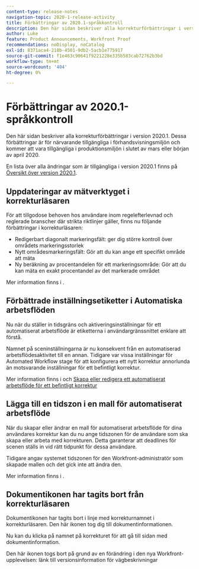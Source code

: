 ```yaml
---
content-type: release-notes
navigation-topic: 2020-1-release-activity
title: Förbättringar av 2020.1-språkkontroll
description: Den här sidan beskriver alla korrekturförbättringar i version 2020.1. Dessa förbättringar är för närvarande tillgängliga i förhandsvisningsmiljön och kommer att vara tillgängliga i produktionsmiljön i slutet av mars eller början av april 2020.
author: Luke
feature: Product Announcements, Workfront Proof
recommendations: noDisplay, noCatalog
exl-id: 8371aca4-218b-4501-9db2-5acb1e775917
source-git-commit: f1e463c90641f9221228e335b583cab72762b3bd
workflow-type: tm+mt
source-wordcount: '404'
ht-degree: 0%

---
```


# Förbättringar av 2020.1-språkkontroll

Den här sidan beskriver alla korrekturförbättringar i version 2020.1. Dessa förbättringar är för närvarande tillgängliga i förhandsvisningsmiljön och kommer att vara tillgängliga i produktionsmiljön i slutet av mars eller början av april 2020.

En lista över alla ändringar som är tillgängliga i version 2020.1 finns på [Översikt över version 2020.1](../../../product-announcements/product-releases/2020.1-release-activity/2020-1-release-overview.md).

## Uppdateringar av mätverktyget i korrekturläsaren

För att tillgodose behoven hos användare inom regelefterlevnad och reglerade branscher där strikta riktlinjer gäller, finns nu följande förbättringar i korrekturläsaren:

* Redigerbart diagonalt markeringsfält: ger dig större kontroll över områdets markeringsstorlek
* Nytt områdesmarkeringsfält: Gör att du kan ange ett specifikt område att mäta
* Ny beräkning av procentandelen för ett markeringsområde: Gör att du kan mäta en exakt procentandel av det markerade området

Mer information finns i .

## Förbättrade inställningsetiketter i Automatiska arbetsflöden

Nu när du ställer in tidsgräns och aktiveringsinställningar för ett automatiserat arbetsflöde är etiketterna i användargränssnittet enklare att förstå.

Namnet på sceninställningarna är nu konsekvent från en automatiserad arbetsflödesaktivitet till en annan. Tidigare var vissa inställningar för Automated Workflow stage för att konfigurera ett nytt korrektur annorlunda än motsvarande inställningar för ett befintligt korrektur.

Mer information finns i och [Skapa eller redigera ett automatiserat arbetsflöde för ett befintligt korrektur](../../../review-and-approve-work/proofing/managing-proofs-within-workfront/create-edit-automated-workflow-existing-proof.md)

## Lägga till en tidszon i en mall för automatiserat arbetsflöde

När du skapar eller ändrar en mall för automatiserat arbetsflöde för dina användares korrektur kan du nu ange tidszonen för de användare som ska skapa eller arbeta med korrekturen. Detta garanterar att deadlines för scenen ställs in vid rätt tidpunkt för dessa användare.

Tidigare angav systemet tidszonen för den Workfront-administratör som skapade mallen och det gick inte att ändra den.

Mer information finns i .

## Dokumentikonen har tagits bort från korrekturläsaren

Dokumentikonen har tagits bort i linje med korrekturnamnet i korrekturläsaren. Den här ikonen tog dig till dokumentinformationen.

Nu kan du klicka på namnet på korrekturet för att gå till sidan med dokumentinformation.

Den här ikonen togs bort på grund av en förändring i den nya Workfront-upplevelsen: länk till versionsinformation för vägbeskrivningar
